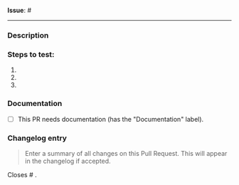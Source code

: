 <!-- Reference the source of this Pull Request. -->
<!-- Remove any which are not applicable. -->
**Issue**: #

---

### Description
<!-- Describe the changes made in this Pull Request and the reason for these changes. -->

### Steps to test:
<!-- Describe the steps to replicate the issue and confirm the fix -->
<!-- Try to include as many details as possible. -->
1.
1.
1.

### Documentation
<!-- Will this change require new documentation or changes to existing documentation? -->
<!-- A good way to answer it is to ask: will more than one customer ever need to know about this? -->
- [ ] This PR needs documentation (has the "Documentation" label).
<!-- For an extra 💯 include further details about which change requires documentation -->

### Changelog entry
> Enter a summary of all changes on this Pull Request. This will appear in the changelog if accepted.

Closes # .
